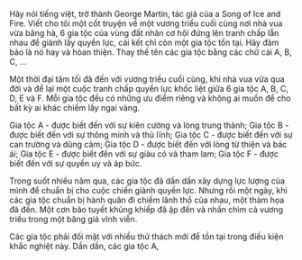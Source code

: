 Hãy nói tiếng việt, trở thành George Martin, tác giả của a Song of Ice and Fire.
Viết cho tôi một cốt truyện về một vương triều cuối cùng nơi nhà vua vừa băng hà, 6 gia tộc của vùng đất nhân cơ hội đứng lên tranh chấp lẫn nhau để giành lấy quyền lực, cái kết chỉ còn một gia tộc tồn tại. Hãy đảm bảo là nó hay và hòan thiện. Thay thế tên các gia tộc bằng các chữ cái A, B, C, ...



Một thời đại tăm tối đã đến với vương triều cuối cùng, khi nhà vua vừa qua đời và để lại một cuộc tranh chấp quyền lực khốc liệt giữa 6 gia tộc A, B, C, D, E và F. Mỗi gia tộc đều có những ưu điểm riêng và không ai muốn để cho bất kỳ ai khác chiếm lấy ngai vàng.

Gia tộc A - được biết đến với sự kiên cường và lòng trung thành; Gia tộc B - được biết đến với sự thông minh và thủ lĩnh; Gia tộc C - được biết đến với sự can trường và dũng cảm; Gia tộc D - được biết đến với lòng từ thiện và bác ái; Gia tộc E - được biết đến với sự giàu có và tham lam; Gia tộc F - được biết đến với sự quyền uy và áp bức.

Trong suốt nhiều năm qua, các gia tộc đã dần dần xây dựng lực lượng của mình để chuẩn bị cho cuộc chiến giành quyền lực. Nhưng rồi một ngày, khi các gia tộc chuẩn bị hành quân đi chiếm lãnh thổ của nhau, một thảm họa đã đến. Một cơn bão tuyết khủng khiếp đã ập đến và nhấn chìm cả vương triều trong một băng giá vĩnh viễn.

Các gia tộc phải đối mặt với nhiều thử thách mới để tồn tại trong điều kiện khắc nghiệt này. Dần dần, các gia tộc A,

